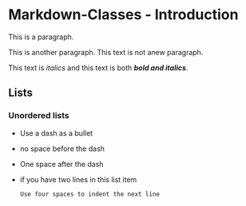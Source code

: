 # Markdown-Classes - Introduction

This is a paragraph.

This is another paragraph.
This text is not anew paragraph.

This text is *italics* and this text is both ***bold and italics***.

## Lists

### Unordered lists

- Use a dash as a bullet
- no space before the dash
- One space after the dash
- if you have two lines in this list item
  
      Use four spaces to indent the next line
